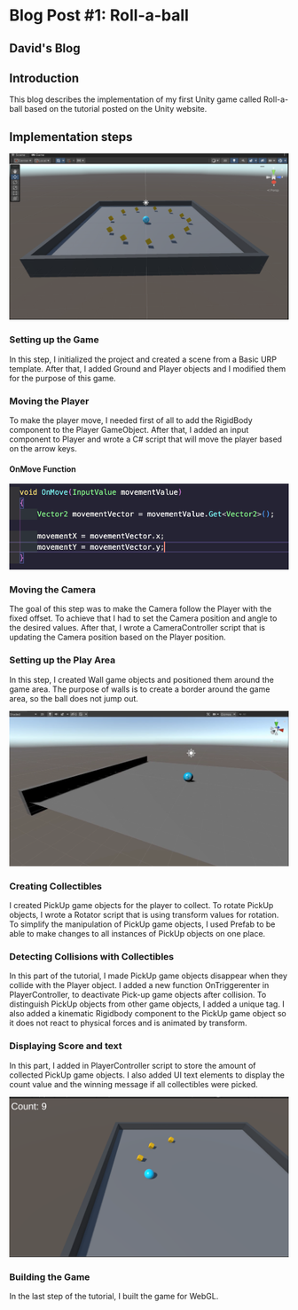 # Blog Post #1: Roll-a-ball

## David's Blog

## Introduction
This blog describes the implementation of my first Unity game called Roll-a-ball based on the tutorial posted on the Unity website.

## Implementation steps

![Game overiew](./Screenshots/introduction-image.png?raw=true)

### Setting up the Game
In this step, I initialized the project and created a scene from a Basic URP template. After that, I added Ground and Player objects and I modified them for the purpose of this game.


### Moving the Player
To make the player move, I needed first of all to add the RigidBody component to the Player GameObject. After that, I added an input component to Player and wrote a C# script that will move the player based on the arrow keys.

#### OnMove Function
![Player on move function](./Screenshots/player-on-move-function.png?raw=true)


### Moving the Camera
The goal of this step was to make the Camera follow the Player with the fixed offset. To achieve that I had to set the Camera position and angle to the desired values. After that, I wrote a CameraController script that is updating the Camera position based on the Player position.

### Setting up the Play Area
In this step, I created Wall game objects and positioned them around the game area. The purpose of walls is to create a border around the game area, so the ball does not jump out.

![Setting up the play area](./Screenshots/setting-up-the-wall.png?raw=true)

### Creating Collectibles
I created PickUp game objects for the player to collect. To rotate PickUp objects, I wrote a Rotator script that is using transform values for rotation. To simplify the manipulation of PickUp game objects, I used Prefab to be able to make changes to all instances of PickUp objects on one place.

### Detecting Collisions with Collectibles
In this part of the tutorial, I made PickUp game objects disappear when they collide with the Player object. I added a new function OnTriggerenter in PlayerController, to deactivate Pick-up game objects after collision. To distinguish PickUp objects from other game objects, I added a unique tag. I also added a kinematic Rigidbody component to the PickUp game object so it does not react to physical forces and is animated by transform.

### Displaying Score and text
In this part, I added in PlayerController script to store the amount of collected PickUp game objects. I also added UI text elements to display the count value and the winning message if all collectibles were picked.

![Displaying count value](./Screenshots/displaying-count-value.png?raw=true)

### Building the Game
In the last step of the tutorial, I built the game for WebGL.
 


